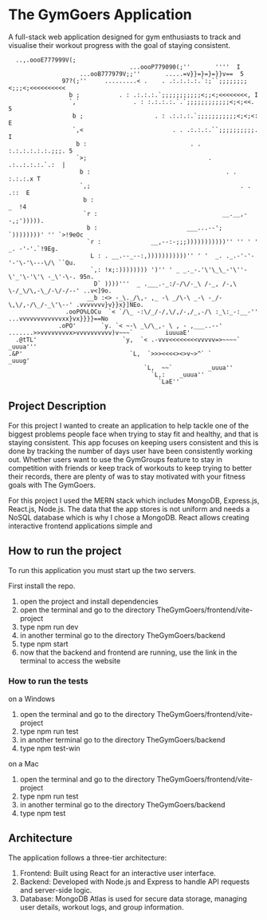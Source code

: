 # The GymGoers Application

A full-stack web application designed for gym enthusiasts to track and visualise their workout progress with the goal of staying consistent.

```ascii
  ..,.oooE777999V(;
                                  ...oooP779090(;''       ''''  I
                    ...ooB777979V;;''       .....=v}}=}=}=}}v==  5
               97?(;''     .........< .    . .:.:.:.:.`:;``;;;;;;;;<;;;<;<<<<<<<<<<
                 b ;           . : .:.:.:.`;;;;;;;;;;;<;;<;<<<<<<<<, I
                 `,`               . : :.:.:.:.`.`;;;;;;;;;;;;<;<;<<. 5
                  b ;                    . : .:.:.:.`;;;;;;;;;;;<;<;<: E
                  `,<                         . . .:.:.:.``;;;;;;;;;;. I
                   b :                             . . :.:.:.:.:.:.;;;. 5
                   `>;                                  . .:..:.:.:.`.:  |
                    b :                                      . . :.:.:.x T
                    `,;                                          . . .::  E
                     b :                                               _  !4
                     `r :                                   __.__,--,;'))))).
                      b :                         ___...--'; `))))))))' '' `>!9eOc
                      `r :              __,--:-;;;)))))))))))'' '' ' ' _. -'-'.`!9Eg.
                       L : . __.--_--:,)))))))))))'' ' '  _. ._.-'-'-'-'\-'\---\/\ ``Qu.
                       `,: !x;:)))))))) ')'' ' _ _._-.'\'\_\_-'\''-\'_'\-'\'\ -_\'-\-. 95n.
                        D` ))))'''  _ .___.-_:/-/\/-_\ /-_, /-,\ \-/_\/\,-\_/-\/-/--' ..v<]9o.
                      __b :<> -_\._/\,- ,_ -\ _/\-\ _-\ -_/-\,\/,-/\_/-_\'\--' .vvvvvvv}v}}x}]NEo.
                .ooPO%LOCu  `< `/\_ -:\/_/-/,\/,/-,/_,-/\ :_\:_-:__-'' ...vvvvvvvvvvvvxx}vx}}}}==No
              .oPO'       `y. `< ~-\ _\/\_,- \ , - ,___..--' .......>>vvvvvvvvx>vvvvvvvvvv)v~~~`         iuuuaE'
  .@tTL'                        `y,  `< .-vvv<<<<<<<<vvvvv=>~~~~`         _uuua'''
.&P'                              `L,  `>>><<<<><>v~>^` `        _uuug'
                                      `L,  ~~`          _uuua''
                                        `L,:    _uuua''
                                          `LaE''
```

## Project Description

For this project I wanted to create an application to help tackle one of the biggest problems people face when trying to stay fit and healthy, and that is staying consistent. This app focuses on keeping users consistent and this is done by tracking the number of days user have been consistently working out. Whether users want to use the GymGroups feature to stay in competition with friends or keep track of workouts to keep trying to better their records, there are plenty of was to stay motivated with your fitness goals with The GymGoers.

For this project I used the MERN stack which includes MongoDB, Express.js, React.js, Node.js. The data that the app stores is  not uniform and needs a NoSQL database which is why I chose a MongoDB. React allows creating interactive frontend applications simple and  

## How to run the project

To run this application you must start up the two servers.

First install the repo.

1) open the project and install dependencies
2) open the terminal and go to the directory TheGymGoers/frontend/vite-project
3) type npm run dev
4) in another terminal go to the directory TheGymGoers/backend
5) type npm start
6) now that the backend and frontend are running, use the link in the terminal to access the website

### How to run the tests

on a Windows

1) open the terminal and go to the directory TheGymGoers/frontend/vite-project
2) type npm run test
3) in another terminal go to the directory TheGymGoers/backend
4) type npm test-win

on a Mac

1) open the terminal and go to the directory TheGymGoers/frontend/vite-project
2) type npm run test
3) in another terminal go to the directory TheGymGoers/backend
4) type npm test

## Architecture

The application follows a three-tier architecture:

1) Frontend: Built using React for an interactive user interface.
2) Backend: Developed with Node.js and Express to handle API requests and server-side logic.
3) Database: MongoDB Atlas is used for secure data storage, managing user details, workout logs, and group information.